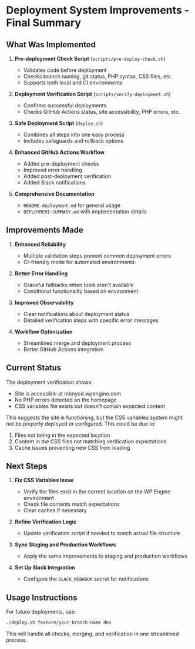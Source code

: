 # Deployment System Improvements - Final Summary

## What Was Implemented

1. **Pre-deployment Check Script** (`scripts/pre-deploy-check.sh`)
   - Validates code before deployment
   - Checks branch naming, git status, PHP syntax, CSS files, etc.
   - Supports both local and CI environments

2. **Deployment Verification Script** (`scripts/verify-deployment.sh`)
   - Confirms successful deployments
   - Checks GitHub Actions status, site accessibility, PHP errors, etc.

3. **Safe Deployment Script** (`deploy.sh`)
   - Combines all steps into one easy process
   - Includes safeguards and rollback options

4. **Enhanced GitHub Actions Workflow**
   - Added pre-deployment checks
   - Improved error handling
   - Added post-deployment verification
   - Added Slack notifications

5. **Comprehensive Documentation**
   - `README-deployment.md` for general usage
   - `DEPLOYMENT-SUMMARY.md` with implementation details

## Improvements Made

1. **Enhanced Reliability**
   - Multiple validation steps prevent common deployment errors
   - CI-friendly mode for automated environments

2. **Better Error Handling**
   - Graceful fallbacks when tools aren't available
   - Conditional functionality based on environment

3. **Improved Observability**
   - Clear notifications about deployment status
   - Detailed verification steps with specific error messages

4. **Workflow Optimization**
   - Streamlined merge and deployment process
   - Better GitHub Actions integration

## Current Status

The deployment verification shows:
- Site is accessible at mbnycd.wpengine.com
- No PHP errors detected on the homepage
- CSS variables file exists but doesn't contain expected content

This suggests the site is functioning, but the CSS variables system might not be properly deployed or configured. This could be due to:
1. Files not being in the expected location
2. Content in the CSS files not matching verification expectations
3. Cache issues preventing new CSS from loading

## Next Steps

1. **Fix CSS Variables Issue**
   - Verify the files exist in the correct location on the WP Engine environment
   - Check file contents match expectations
   - Clear caches if necessary

2. **Refine Verification Logic**
   - Update verification script if needed to match actual file structure

3. **Sync Staging and Production Workflows**
   - Apply the same improvements to staging and production workflows

4. **Set Up Slack Integration**
   - Configure the `SLACK_WEBHOOK` secret for notifications

## Usage Instructions

For future deployments, use:
```bash
./deploy.sh feature/your-branch-name dev
```

This will handle all checks, merging, and verification in one streamlined process. 